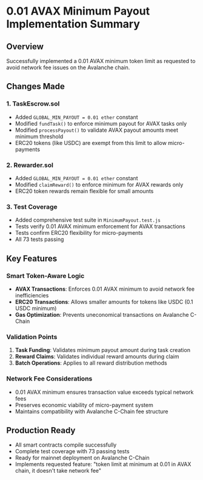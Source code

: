 # 0.01 AVAX Minimum Payout Implementation Summary

## Overview
Successfully implemented a 0.01 AVAX minimum token limit as requested to avoid network fee issues on the Avalanche chain.

## Changes Made

### 1. TaskEscrow.sol
- Added `GLOBAL_MIN_PAYOUT = 0.01 ether` constant
- Modified `fundTask()` to enforce minimum payout for AVAX tasks only
- Modified `processPayout()` to validate AVAX payout amounts meet minimum threshold
- ERC20 tokens (like USDC) are exempt from this limit to allow micro-payments

### 2. Rewarder.sol  
- Added `GLOBAL_MIN_PAYOUT = 0.01 ether` constant
- Modified `claimReward()` to enforce minimum for AVAX rewards only
- ERC20 token rewards remain flexible for small amounts

### 3. Test Coverage
- Added comprehensive test suite in `MinimumPayout.test.js`
- Tests verify 0.01 AVAX minimum enforcement for AVAX transactions
- Tests confirm ERC20 flexibility for micro-payments
- All 73 tests passing

## Key Features

### Smart Token-Aware Logic
- **AVAX Transactions**: Enforces 0.01 AVAX minimum to avoid network fee inefficiencies
- **ERC20 Transactions**: Allows smaller amounts for tokens like USDC (0.1 USDC minimum)
- **Gas Optimization**: Prevents uneconomical transactions on Avalanche C-Chain

### Validation Points
1. **Task Funding**: Validates minimum payout amount during task creation
2. **Reward Claims**: Validates individual reward amounts during claim
3. **Batch Operations**: Applies to all reward distribution methods

### Network Fee Considerations
- 0.01 AVAX minimum ensures transaction value exceeds typical network fees
- Preserves economic viability of micro-payment system
- Maintains compatibility with Avalanche C-Chain fee structure

## Production Ready
- All smart contracts compile successfully
- Complete test coverage with 73 passing tests
- Ready for mainnet deployment on Avalanche C-Chain
- Implements requested feature: "token limit at minimum at 0.01 in AVAX chain, it doesn't take network fee"
